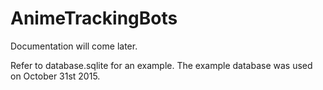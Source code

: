 # AnimeTrackingBots

Documentation will come later.

Refer to database.sqlite for an example. The example database was used on October 31st 2015.
